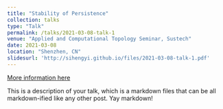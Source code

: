 ```yaml
---
title: "Stability of Persistence"
collection: talks
type: "Talk"
permalink: /talks/2021-03-08-talk-1
venue: "Applied and Computational Topology Seminar, Sustech"
date: 2021-03-08
location: "Shenzhen, CN"
slidesurl: 'http://sihengyi.github.io/files/2021-03-08-talk-1.pdf'
---
```



[More information here](http://example2.com)

This is a description of your talk, which is a markdown files that can be all markdown-ified like any other post. Yay markdown!
